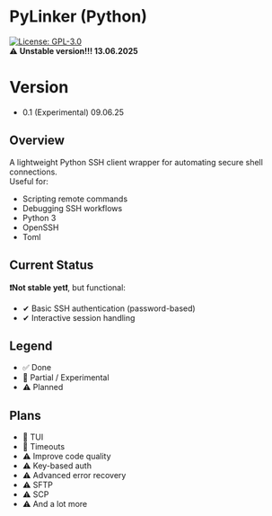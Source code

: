 # PyLinker (Python)  
[![License: GPL-3.0](https://img.shields.io/badge/license-GPL--3.0-red.svg)](LICENSE)  
⚠ **Unstable version!!! 13.06.2025**

# Version
- 0.1 (Experimental) 09.06.25


## Overview  
A lightweight Python SSH client wrapper for automating secure shell connections.  
Useful for:  
- Scripting remote commands  
- Debugging SSH workflows  
- Python 3
- OpenSSH
- Toml

## Current Status  
**❗Not stable yet❗**, but functional: 
- ✔ Basic SSH authentication (password-based)  
- ✔ Interactive session handling  

## Legend
- ✅ Done
- 🔶 Partial / Experimental
- ⚠️ Planned
## Plans
- 🔶 TUI
- 🔶 Timeouts
- ⚠️ Improve code quality
- ⚠️ Key-based auth
- ⚠️ Advanced error recovery  
- ⚠️ SFTP
- ⚠️ SCP
- ⚠️ And a lot more

